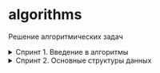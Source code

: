 # algorithms
Решение алгоритмических задач

<details>
  <summary>Спринт 1. Введение в алгоритмы</summary>

* <details>
    <summary>A. Значения функции</summary>

  [Ссылка на решение](sprint_1_introduction/A_func_values.py)

  Вася делает тест по математике: вычисляет значение функций в различных точках. Стоит отличная погода, и друзья зовут Васю гулять. Но мальчик решил сначала закончить тест и только после этого идти к друзьям. К сожалению, Вася пока не умеет программировать. Зато вы умеете. Помогите Васе написать код функции, вычисляющей y = ax2 + bx + c. Напишите программу, которая будет по коэффициентам a, b, c и числу x выводить значение функции в точке x.

  ###### Формат ввода

  На вход через пробел подаются целые числа a, x, b, c. В конце ввода находится перенос строки.

  ###### Формат вывода

  Выведите одно число — значение функции в точке x.

  * <details>
      <summary>Пример 1</summary>

    Ввод  
    ```-8 -5 -2 7```   
    Вывод  
    ```-183```
    </details>
  * <details>
    <summary>Пример 2</summary>

    Ввод  
    ```8 2 9 -10```   
    Вывод  
    ```40```
    </details>
  * <details>
    <summary>Пример 3</summary>

    Ввод  
    ```8 2 9 -10```   
    Вывод  
    ```40```
    </details>
  </details>

* <details>
    <summary>B. Чётные и нечётные числа</summary>

  [Ссылка на решение](sprint_1_introduction/B_even_odd.py)

  Представьте себе онлайн-игру для поездки в метро: игрок нажимает на кнопку, и на экране появляются три случайных числа. Если все три числа оказываются одной чётности, игрок выигрывает.

  Напишите программу, которая по трём числам определяет, выиграл игрок или нет.

  ###### Формат ввода

  В первой строке записаны три случайных целых числа a, b и c. Числа не превосходят 109 по модулю.

  ###### Формат вывода

  Выведите «WIN», если игрок выиграл, и «FAIL» в противном случае.

  * <details>
      <summary>Пример 1</summary>

    Ввод  
    ```1 2 -3```   
    Вывод  
    ```FAIL```
    </details>
  * <details>
    <summary>Пример 2</summary>

    Ввод  
    ```7 11 7```   
    Вывод  
    ```WIN```
    </details>
  * <details>
    <summary>Пример 3</summary>

    Ввод  
    ```6 -2 0```   
    Вывод  
    ```WIN```
    </details>

  </details>
* <details>
    <summary>C. Соседи</summary>

  [Ссылка на решение](sprint_1_introduction/C_neighbors.py)

  Дана матрица. Нужно написать функцию, которая для элемента возвращает всех его соседей. Соседним считается элемент, находящийся от текущего на одну ячейку влево, вправо, вверх или вниз. Диагональные элементы соседними не считаются.

  Например, в матрице A соседними элементами для (0, 0) будут 2 и 0. А для (2, 1) –— 1, 2, 7, 7.
  <img src="https://contest.yandex.ru/testsys/statement-image?imageId=1f83925f47077acfa8d1519afc9bb304ae19a6d23ce714b94255d3e799a91ee0">

  ###### Формат ввода

  В первой строке задано n — количество строк матрицы. Во второй — количество столбцов m. Числа m и n не превосходят 1000. В следующих n строках задана матрица. Элементы матрицы — целые числа, по модулю не превосходящие 1000. В последних двух строках записаны координаты элемента, соседей которого нужно найти. Индексация начинается с нуля.

  ###### Формат вывода

  Напечатайте нужные числа в возрастающем порядке через пробел.

  * <details>
      <summary>Пример 1</summary>

    Ввод
    ```
    4
    3
    1 2 3
    0 2 6
    7 4 1
    2 7 0
    3
    0
    ```   
    Вывод  
    ```7 7```
    </details>
  * <details>
    <summary>Пример 2</summary>

    Ввод
    ```
    4
    3
    1 2 3
    0 2 6
    7 4 1
    2 7 0
    0
    0
    ```   
    Вывод  
    ```0 2```
    </details>
  </details>

* <details>
    <summary>D. Хаотичность погоды</summary>

  [Ссылка на решение](sprint_1_introduction/D_chaotic_weather.py)

  Метеорологическая служба вашего города решила исследовать погоду новым способом.
  - Под температурой воздуха в конкретный день будем понимать максимальную температуру в этот день.
  - Под хаотичностью погоды за n дней служба понимает количество дней, в которые температура строго больше, чем в день до (если такой существует) и в день после текущего (если такой существует). Например, если за 5 дней максимальная температура воздуха составляла [1, 2, 5, 4, 8] градусов, то хаотичность за этот период равна 2: в 3-й и 5-й дни выполнялись описанные условия.

  Определите по ежедневным показаниям температуры хаотичность погоды за этот период.  
  Заметим, что если число показаний n=1, то единственный день будет хаотичным.

  ###### Формат ввода

  В первой строке дано число n –— длина периода измерений в днях, 1 ≤ n≤ 105. Во второй строке даны n целых чисел –— значения температуры в каждый из n дней. Значения температуры не превосходят 273 по модулю.

  ###### Формат вывода

  Выведите единственное число — хаотичность за данный период.

  * <details>
      <summary>Пример 1</summary>

    Ввод  
    ```
    7
    -1 -10 -8 0 2 0 5
    ```   
    Вывод  
    ```3```
    </details>
  * <details>
    <summary>Пример 2</summary>

    Ввод  
    ```
    5
    1 2 5 4 8
    ```   
    Вывод  
    ```2```
    </details>
  </details>

* <details>
    <summary>E. Самое длинное слово</summary>

  [Ссылка на решение](sprint_1_introduction/E_longest_word.py)

  Чтобы подготовиться к семинару, Гоше надо прочитать статью по эффективному менеджменту. Так как Гоша хочет спланировать день заранее, ему необходимо оценить сложность статьи.

  Он придумал такой метод оценки: берётся случайное предложение из текста и в нём ищется самое длинное слово. Его длина и будет условной сложностью статьи.

  Помогите Гоше справиться с этой задачей.

  ###### Формат ввода

  В первой строке дана длина текста L (1 ≤ L ≤ 10^5).

  В следующей строке записан текст, состоящий из строчных латинских букв и пробелов. Слово —– последовательность букв, не разделённых пробелами. Пробелы могут стоять в самом начале строки и в самом её конце. Текст заканчивается переносом строки, этот символ не включается в число остальных L символов.

  ###### Формат вывода

  В первой строке выведите самое длинное слово. Во второй строке выведите его длину. Если подходящих слов несколько, выведите то, которое встречается раньше.

  * <details>
      <summary>Пример 1</summary>

    Ввод  
    ```
    19
    i love segment tree
    ```   
    Вывод  
    ```
    segment
    7
    ```
    </details>
  * <details>
    <summary>Пример 2</summary>

    Ввод  
    ```
    21
    frog jumps from river
    ```   
    Вывод  
    ```
    jumps
    5
    ```
    </details>
  </details>

* <details>
    <summary>F. Палиндром</summary>

  [Ссылка на решение](sprint_1_introduction/F_palindrome.py)

  Помогите Васе понять, будет ли фраза палиндромом‎. Учитываются только буквы и цифры, заглавные и строчные буквы считаются одинаковыми.

  Решение должно работать за O(N), где N — длина строки на входе.

  ###### Формат ввода

  В единственной строке записана фраза или слово. Буквы могут быть только латинские. Длина текста не превосходит 20000 символов.

  Фраза может состоять из строчных и прописных латинских букв, цифр, знаков препинания.

  ###### Формат вывода

  Выведите «True», если фраза является палиндромом, и «False», если не является.

  * <details>
      <summary>Пример 1</summary>

    Ввод  
    ```
    A man, a plan, a canal: Panama
    ```   
    Вывод  
    ```
    True
    ```
    </details>
  * <details>
    <summary>Пример 2</summary>

    Ввод  
    ```
    zo
    ```   
    Вывод  
    ```
    False
    ```
    </details>
  </details>

* <details>
    <summary>G. Работа из дома</summary>

  [Ссылка на решение](sprint_1_introduction/G_work_from_home.py)

  Вася реализовал функцию, которая переводит целое число из десятичной системы в двоичную. Но, кажется, она получилась не очень оптимальной.
  Попробуйте написать более эффективную программу.  
  **Не используйте встроенные средства языка по переводу чисел в бинарное представление.**

  ###### Формат ввода

  На вход подаётся целое число в диапазоне от 0 до 10000.

  ###### Формат вывода

  Выведите двоичное представление этого числа.

  * <details>
      <summary>Пример 1</summary>

    Ввод  
    ```
    5
    ```   
    Вывод  
    ```
    101
    ```
    </details>
  * <details>
    <summary>Пример 2</summary>

    Ввод  
    ```
    14
    ```   
    Вывод  
    ```
    1110
    ```
    </details>
  </details>

* <details>
    <summary>H. Двоичная система</summary>

  [Ссылка на решение](sprint_1_introduction/H_sum_binary.py)

  Тимофей записал два числа в двоичной системе счисления и попросил Гошу вывести их сумму, также в двоичной системе. Встроенную в язык программирования возможность сложения двоичных чисел применять нельзя. Помогите Гоше решить задачу.

  Решение должно работать за O(N), где N –— количество разрядов максимального числа на входе.

  ###### Формат ввода

  Два числа в двоичной системе счисления, каждое на отдельной строке. Длина каждого числа не превосходит 10 000 символов.

  ###### Формат вывода

  Одно число в двоичной системе счисления.

  * <details>
      <summary>Пример 1</summary>

    Ввод  
    ```
    1010
    1011
    ```   
    Вывод  
    ```10101```
    </details>
  * <details>
    <summary>Пример 2</summary>

    Ввод  
    ```
    1
    1
    ```   
    Вывод  
    ```10```
    </details>
  </details>

* <details>
    <summary>I. Степень четырёх</summary>

  [Ссылка на решение](sprint_1_introduction/I_power_of_four.py)

  Напишите программу, которая определяет, будет ли положительное целое число степенью четвёрки.

  Подсказка: степенью четвёрки будут все числа вида 4^n, где n – целое неотрицательное число.
  
  ###### Формат ввода

  На вход подаётся целое число в диапазоне от 1 до 10000.

  ###### Формат вывода

  Выведите «True», если число является степенью четырёх, «False» –— в обратном случае.

  * <details>
      <summary>Пример 1</summary>

    Ввод  
    ```
    15
    ```   
    Вывод  
    ```
    False
    ```
    </details>
  * <details>
    <summary>Пример 2</summary>

    Ввод  
    ```
    16
    ```   
    Вывод  
    ```
    True
    ```
    </details>
  </details>

* <details>
    <summary>J. Факторизация</summary>

  [Ссылка на решение](sprint_1_introduction/J_factorize.py)

  Основная теорема арифметики говорит: любое число раскладывается на произведение простых множителей единственным образом, с точностью до их перестановки. Например:

  - Число 8 можно представить как 2 × 2 × 2.
  - Число 50 –— как 2 × 5 × 5 (или 5 × 5 × 2, или 5 × 2 × 5). Три варианта отличаются лишь порядком следования множителей.
  Разложение числа на простые множители называется факторизацией числа.

  Напишите программу, которая производит факторизацию переданного числа.
  
  ###### Формат ввода

  В единственной строке дано число n (2 ≤ n ≤ 10^9), которое нужно факторизовать.

  ###### Формат вывода

  Выведите в порядке неубывания простые множители, на которые раскладывается число n.

  * <details>
      <summary>Пример 1</summary>

    Ввод  
    ```
    8
    ```   
    Вывод  
    ```
    2 2 2
    ```
    </details>
  * <details>
    <summary>Пример 2</summary>

    Ввод  
    ```
    13
    ```   
    Вывод  
    ```
    13
    ```
    </details>
  * <details>
    <summary>Пример 3</summary>

    Ввод  
    ```
    100
    ```   
    Вывод  
    ```
    2 2 5 5
    ```
    </details>
  </details>

* <details>
    <summary>K. Списочная форма</summary>

  [Ссылка на решение](sprint_1_introduction/K_list_form.py)

  Вася просил Аллу помочь решить задачу. На этот раз по информатике.

  Для неотрицательного целого числа X списочная форма –— это массив его цифр слева направо. К примеру, для 1231 списочная форма будет [1,2,3,1]. На вход подается количество цифр числа Х, списочная форма неотрицательного числа Х и неотрицательное число K. Числа К и Х не превосходят 10000.

  Нужно вернуть списочную форму числа X + K.
  
  ###### Формат ввода

  В первой строке — длина списочной формы числа X. На следующей строке — сама списочная форма с цифрами записанными через пробел.

  В последней строке записано число K, 0 ≤ K ≤ 10000.

  ###### Формат вывода

  Выведите списочную форму числа X+K.

  * <details>
      <summary>Пример 1</summary>

    Ввод  
    ```
    4
    1 2 0 0
    34
    ```   
    Вывод  
    ```
    1 2 3 4
    ```
    </details>
  * <details>
    <summary>Пример 2</summary>

    Ввод  
    ```
    2
    9 5
    17
    ```   
    Вывод  
    ```
    1 1 2
    ```
    </details>
  </details>

* <details>
    <summary>L. Лишняя буква</summary>

  [Ссылка на решение](sprint_1_introduction/L_excessive_letter.py)

  Васе очень нравятся задачи про строки, поэтому он придумал свою. Есть 2 строки s и t, состоящие только из строчных букв. Строка t получена перемешиванием букв строки s и добавлением 1 буквы в случайную позицию. Нужно найти добавленную букву.
  
  ###### Формат ввода

  На вход подаются строки s и t, разделённые переносом строки. Длины строк не превосходят 1000 символов. Строки не бывают пустыми.

  ###### Формат вывода

  Выведите лишнюю букву.

  * <details>
      <summary>Пример 1</summary>

    Ввод  
    ```
    abcd
    abcde
    ```   
    Вывод  
    ```
    e
    ```
    </details>
  * <details>
    <summary>Пример 2</summary>

    Ввод  
    ```
    go
    ogg
    ```   
    Вывод  
    ```
    g
    ```
    </details>
  * <details>
    <summary>Пример 2</summary>

    Ввод  
    ```
    xtkpx
    xkctpx
    ```   
    Вывод  
    ```
    c
    ```
    </details>
  </details>
</details>
<details>
  <summary>Спринт 2. Основные структуры данных</summary>

---

* <details>
    <summary>A. Мониторинг</summary>

  [Ссылка на решение](sprint_2/A_monitoring.py)

  Алла получила задание, связанное с мониторингом работы различных серверов. Требуется понять, сколько времени обрабатываются определённые запросы на конкретных серверах. Эту информацию нужно хранить в матрице, где номер столбца соответствуют идентификатору запроса, а номер строки — идентификатору сервера. Алла перепутала строки и столбцы местами. С каждым бывает. Помогите ей исправить баг.

  Есть матрица размера m × n. Нужно написать функцию, которая её транспонирует.

  Транспонированная матрица получается из исходной заменой строк на столбцы.

  Например, для матрицы А (слева) транспонированной будет следующая матрица (справа):
  <img src="https://contest.yandex.ru/testsys/statement-image?imageId=69ff475b66bdbc91024d48b48ee588d5a58645a20b1433663a9e7981bef14e3d">
  ###### Формат ввода

  В первой строке задано число n — количество строк матрицы.
  Во второй строке задано m — число столбцов, m и n не превосходят 1000. В следующих n строках задана матрица. Числа в ней не превосходят по модулю 1000.

  ###### Формат вывода

  Напечатайте транспонированную матрицу в том же формате, который задан во входных данных. Каждая строка матрицы выводится на отдельной строке, элементы разделяются пробелами.

  * <details>
      <summary>Пример 1</summary>

    Ввод  
    ```
    4
    3
    1 2 3
    0 2 6
    7 4 1
    2 7 0
    ```   
    Вывод  
    ```
    1 0 7 2
    2 2 4 7
    3 6 1 0
    ```
    </details>
  * <details>
    <summary>Пример 2</summary>

    Ввод  
    ```
    9
    5
    -7 -1 0 -4 -9
    5 -1 2 2 9
    3 1 -8 -1 -7
    9 0 8 -8 -1
    2 4 5 2 8
    -7 10 0 -4 -8
    -3 10 -7 10 3
    1 6 -7 -5 9
    -1 9 9 1 9
    ```   
    Вывод  
    ```
    -7 5 3 9 2 -7 -3 1 -1
    -1 -1 1 0 4 10 10 6 9
    0 2 -8 8 5 0 -7 -7 9
    -4 2 -1 -8 2 -4 10 -5 1
    -9 9 -7 -1 8 -8 3 9 9
    ```
    </details>
  </details>

* <details>
    <summary>B. Список дел</summary>

  [Ссылка на решение](sprint_2/B_todo_list.py)

  Васе нужно распечатать свой список дел на сегодня. Помогите ему: напишите функцию, которая печатает все его дела. Известно, что дел у Васи не больше 5000.

  ###### Формат ввода

  В первой строке задано число n — количество строк матрицы.
  Во второй строке задано m — число столбцов, m и n не превосходят 1000. В следующих n строках задана матрица. Числа в ней не превосходят по модулю 1000.

  ###### Формат вывода

  Напечатайте транспонированную матрицу в том же формате, который задан во входных данных. Каждая строка матрицы выводится на отдельной строке, элементы разделяются пробелами.

  * <details>
      <summary>Пример 1</summary>

    Ввод  
    ```
    4
    3
    1 2 3
    0 2 6
    7 4 1
    2 7 0
    ```   
    Вывод  
    ```
    1 0 7 2
    2 2 4 7
    3 6 1 0
    ```
    </details>
  * <details>
    <summary>Пример 2</summary>

    Ввод  
    ```
    9
    5
    -7 -1 0 -4 -9
    5 -1 2 2 9
    3 1 -8 -1 -7
    9 0 8 -8 -1
    2 4 5 2 8
    -7 10 0 -4 -8
    -3 10 -7 10 3
    1 6 -7 -5 9
    -1 9 9 1 9
    ```   
    Вывод  
    ```
    -7 5 3 9 2 -7 -3 1 -1
    -1 -1 1 0 4 10 10 6 9
    0 2 -8 8 5 0 -7 -7 9
    -4 2 -1 -8 2 -4 10 -5 1
    -9 9 -7 -1 8 -8 3 9 9
    ```
    </details>
  </details>

* <details>
    <summary>F. Стек - Max</summary>

  [Ссылка на решение](sprint_2/F_stack_max.py)

  Нужно реализовать класс StackMax, который поддерживает операцию определения максимума среди всех элементов в стеке. Класс должен поддерживать операции push(x), где x – целое число, pop() и get_max().
  ###### Формат ввода

  В первой строке записано одно число n — количество команд, которое не превосходит 10000. В следующих n строках идут команды. Команды могут быть следующих видов:

  - push(x) — добавить число x в стек;
  - pop() — удалить число с вершины стека;
  - get_max() — напечатать максимальное число в стеке;
  Если стек пуст, при вызове команды get_max() нужно напечатать «None», для команды pop() — «error».
    
  ###### Формат вывода

  Для каждой команды get_max() напечатайте результат её выполнения. Если стек пустой, для команды get_max() напечатайте «None». Если происходит удаление из пустого стека — напечатайте «error».
    * <details>
        <summary>Пример 1</summary>

      Ввод  
      ```
      8
      get_max
      push 7
      pop
      push -2
      push -1
      pop
      get_max
      get_max
      ```   
      Вывод  
      ```
      None
      -2 
      -2 
      ```
      </details>
    * <details>
      <summary>Пример 2</summary>

      Ввод  
      ```
      7
      get_max
      pop -9
      pop
      pop-7
      push 101
      get_max
      push -9 -8
      0 3
      9
      
      ```   
      Вывод  
      ```
      None
      error
      error
      error1
      10
      ```
      </details>
    </details>

* <details>
    <summary>G. Стек - MaxEffective</summary>

  [Ссылка на решение](sprint_2/G_stack_max_effective.py)

  Реализуйте класс StackMaxEffective, поддерживающий операцию определения максимума среди элементов в стеке. Сложность операции должна быть O(1). Для пустого стека операция должна возвращать None. При этом push(x) и pop() также должны выполняться за константное время.
  ###### Формат ввода

  В первой строке записано одно число n — количество команд, которое не превосходит 10000. В следующих n строках идут команды. Команды могут быть следующих видов:

  - push(x) — добавить число x в стек;
  - pop() — удалить число с вершины стека;
  - get_max() — напечатать максимальное число в стеке;
  Если стек пуст, при вызове команды get_max() нужно напечатать «None», для команды pop() — «error».
    
  ###### Формат вывода

  Для каждой команды get_max() напечатайте результат её выполнения. Если стек пустой, для команды get_max() напечатайте «None». Если происходит удаление из пустого стека — напечатайте «error».
    * <details>
        <summary>Пример 1</summary>

      Ввод  
      ```
      10
      pop
      pop
      push 4
      push -5
      push 7
      pop
      pop
      get_max
      ```   
      Вывод  
      ```
      error
      error
      4
      ```
      </details>
    * <details>
      <summary>Пример 2</summary>

      Ввод  
      ```
      10
      get_max
      push -6
      pop
      pop
      get_max
      push 2
      get_max
      pop
      push -2
      
      ```   
      Вывод  
      ```
      None
      error
      None
      21
      ```
      </details>
    </details>

* <details>
    <summary>H. Скобочная последовательность</summary>

  [Ссылка на решение](sprint_2/H_parenthesis_sequence.py)

  Вот какую задачу Тимофей предложил на собеседовании одному из кандидатов. Если вы с ней ещё не сталкивались, то наверняка столкнётесь –— она довольно популярная.

  Дана скобочная последовательность. Нужно определить, правильная ли она.

  Будем придерживаться такого определения:

  - пустая строка —– правильная скобочная последовательность;
  - правильная скобочная последовательность, взятая в скобки одного типа, –— правильная скобочная последовательность;
  - правильная скобочная последовательность с приписанной слева или справа правильной скобочной последовательностью —– тоже правильная.
  
  На вход подаётся последовательность из скобок трёх видов: [], (), {}.<br>
  Напишите функцию is_correct_bracket_seq, которая принимает на вход скобочную последовательность и возвращает True, если последовательность правильная, а иначе False.
  
  ###### Формат ввода

  На вход подаётся одна строка, содержащая скобочную последовательность. Скобки записаны подряд, без пробелов.
    
  ###### Формат вывода

  Выведите «True» или «False».
    * <details>
        <summary>Пример 1</summary>
      
      Ввод  
      ```
      {[()]}
      ```   
      
      Вывод  
      ```
      True
      ```
      </details>
    * <details>
      <summary>Пример 2</summary>
      
      Ввод  
      ```
      ()
      ```   
      
      Вывод  
      ```
      True
      ```
      </details>
    </details>

* <details>
    <summary>I. Ограниченная очередь</summary>

  [Ссылка на решение](sprint_2/I_limited_queue.py)

  Астрологи объявили день очередей ограниченного размера. Тимофею нужно написать класс MyQueueSized, который принимает параметр max_size, означающий максимально допустимое количество элементов в очереди.

  Помогите ему —– реализуйте программу, которая будет эмулировать работу такой очереди. Функции, которые надо поддержать, описаны в формате ввода.
  ###### Формат ввода

  В первой строке записано одно число — количество команд, оно не превосходит 5000.
  Во второй строке задан максимально допустимый размер очереди, он не превосходит 5000.
  Далее идут команды по одной на строке. Команды могут быть следующих видов:

  - push(x) — добавить число x в очередь;
  - pop() — удалить число из очереди и вывести на печать;
  - peek() — напечатать первое число в очереди;
  - size() — вернуть размер очереди;
  При превышении допустимого размера очереди нужно вывести «error». При вызове операций pop() или peek() для пустой очереди нужно вывести «None».
    
  ###### Формат вывода

  Напечатайте результаты выполнения нужных команд, по одному на строке.

    * <details>
        <summary>Пример 1</summary>

      Ввод  
      ```
      8
      2
      peek
      push 5
      push 2
      peek
      size
      size
      push 1
      ```   
      Вывод  
      ```
      None
      5
      2
      ```
      </details>
    * <details>
      <summary>Пример 2</summary>

      Ввод  
      ```
      10
      1
      push 1
      size
      push 3
      size
      push 1
      pop
      push 1
      pop
      
      ```   
      Вывод  
      ```
      1
      error
      1
      error
      ```
      </details>
    </details>

* <details>
    <summary>J. Списочная очередь</summary>

  [Ссылка на решение](sprint_2/J_list_queue_v2.py)

  Любимый вариант очереди Тимофея — очередь, написанная с использованием связного списка. Помогите ему с реализацией. Очередь должна поддерживать выполнение трёх команд:

  - get() — вывести элемент, находящийся в голове очереди, и удалить его. Если очередь пуста, то вывести «error».
  - put(x) — добавить число x в очередь
  - size() — вывести текущий размер очереди
  ###### Формат ввода

  В первой строке записано количество команд n — целое число, не превосходящее 1000. В каждой из следующих n строк записаны команды по одной строке.
    
  ###### Формат вывода

  Выведите ответ на каждый запрос по одному в строке.

    * <details>
        <summary>Пример 1</summary>

      Ввод  
      ```
      10
      put -34
      put -23
      get
      size
      get
      size
      get
      get
      ```   
      Вывод  
      ```
      -34
      1
      -23
      0
      error
      error
      1
      ```
      </details>
    * <details>
      <summary>Пример 2</summary>

      Ввод  
      ```
      6
      put -66
      put 981
      size
      size3
      get
      get
      ```   
      Вывод  
      ```
      2
      2
      -66
      98
      ```
      </details>
    </details>

* <details>
    <summary>K. Рекурсивные числа Фибоначчи</summary>

  [Ссылка на решение](sprint_2/K_recursive_fibonacci_numbers.py)

  У Тимофея было n(0 ≤ n ≤ 32) стажёров. Каждый стажёр хотел быть лучше своих предшественников, поэтому 
  i-й стажёр делал столько коммитов, сколько делали два предыдущих стажёра в сумме. Два первых стажёра были менее инициативными —– они сделали по одному коммиту.
  Пусть Fi —– число коммитов, сделанных i-м стажёром (стажёры нумеруются с нуля). Тогда выполняется следующее: 
  F0 = F1 = 1. Для всех i ≥ 2 выполнено Fi = F(i−1) + F(i−2). Определите, сколько кода напишет следующий стажёр –— найдите Fn . 
  Решение должно быть реализовано рекурсивно.
  ###### Формат ввода

  На вход подаётся n — целое число в диапазоне от 0 до 32.
    
  ###### Формат вывода

  Нужно вывести Fn.

    * <details>
        <summary>Пример 1</summary>

      Ввод  
      ```
      3
      ```   
      Вывод  
      ```
      3
      ```
      </details>
    * <details>
      <summary>Пример 2</summary>

      Ввод  
      ```
      0
      ```   
      Вывод  
      ```
      1
      ```
      </details>
    </details>

* <details>
    <summary>L. Фибоначчи по модулю</summary>

  [Ссылка на решение](sprint_2/K_recursive_fibonacci_numbers.py)

  У Тимофея было очень много стажёров, целых N (0 ≤ N ≤ 106) человек. Каждый стажёр хотел быть лучше своих предшественников, поэтому i-й стажёр делал столько коммитов, сколько делали два предыдущих стажёра в сумме. Два первых стажёра были менее инициативными — они сделали по одному коммиту.

  Пусть Fi —– число коммитов, сделанных i-м стажёром (стажёры нумеруются с нуля). Первые два стажёра сделали по одному коммиту: F0=F1=1. Для всех i≥ 2 выполнено Fi=Fi−1+Fi−2.

  Определите, сколько кода напишет следующий стажёр –— найдите последние k цифр числа Fn.
    
  **Как найти k последних цифр**

  Чтобы вычислить k последних цифр некоторого числа x, достаточно взять остаток от его деления на число 10k. Эта операция обозначается как x mod 10k. Узнайте, как записывается операция взятия остатка по модулю в вашем языке программирования.

  Также обратите внимание на возможное переполнение целочисленных типов, если в вашем языке такое случается.
  ###### Формат ввода

  В первой строке записаны через пробел два целых числа n (0 ≤ n ≤ 10**6) и k (1 ≤ k ≤ 8).
    
  ###### Формат вывода

  Выведите единственное число – последние k цифр числа Fn.

  Если в искомом числе меньше k цифр, то выведите само число без ведущих нулей.

    * <details>
        <summary>Пример 1</summary>

      Ввод  
      ```
      3 1
      ```   
      Вывод  
      ```
      3
      ```
      </details>
    * <details>
      <summary>Пример 2</summary>

      Ввод  
      ```
      10 1
      ```   
      Вывод  
      ```
      9
      ```
      </details>
    </details>
</details>

